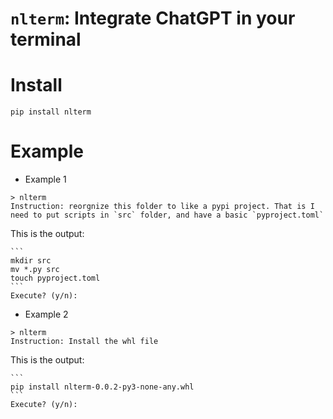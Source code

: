 # `nlterm`: Integrate ChatGPT in your terminal

# Install
```
pip install nlterm
```

# Example

- Example 1
````
> nlterm
Instruction: reorgnize this folder to like a pypi project. That is I need to put scripts in `src` folder, and have a basic `pyproject.toml`
````
This is the output:
````
```
mkdir src
mv *.py src
touch pyproject.toml
```
Execute? (y/n): 
````

- Example 2
````
> nlterm
Instruction: Install the whl file
````

This is the output:
````
```
pip install nlterm-0.0.2-py3-none-any.whl
```
Execute? (y/n): 
````